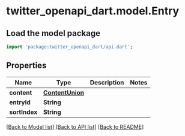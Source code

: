# twitter_openapi_dart.model.Entry

## Load the model package
```dart
import 'package:twitter_openapi_dart/api.dart';
```

## Properties
Name | Type | Description | Notes
------------ | ------------- | ------------- | -------------
**content** | [**ContentUnion**](ContentUnion.md) |  | 
**entryId** | **String** |  | 
**sortIndex** | **String** |  | 

[[Back to Model list]](../README.md#documentation-for-models) [[Back to API list]](../README.md#documentation-for-api-endpoints) [[Back to README]](../README.md)


